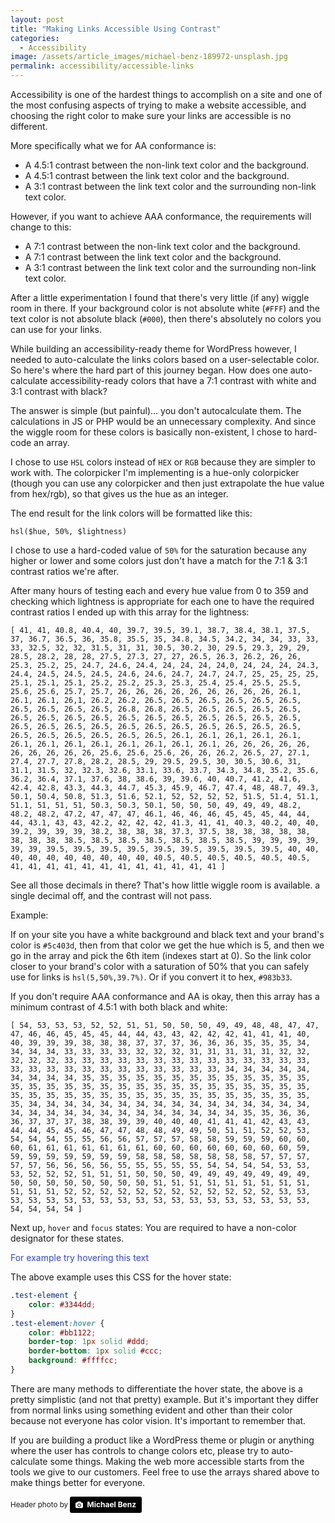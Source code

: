 ```yaml
---
layout: post
title: "Making Links Accessible Using Contrast"
categories:
  - Accessibility
image: /assets/article_images/michael-benz-189972-unsplash.jpg
permalink: accessibility/accessible-links
---
```


Accessibility is one of the hardest things to accomplish on a site and one of the most confusing aspects of trying to make a website accessible, and choosing the right color to make sure your links are accessible is no different.

More specifically what we for AA conformance is:

* A 4.5:1 contrast between the non-link text color and the background.
* A 4.5:1 contrast between the link text color and the background.
* A 3:1 contrast between the link text color and the surrounding non-link text color.

However, if you want to achieve AAA conformance, the requirements will change to this:

* A 7:1 contrast between the non-link text color and the background.
* A 7:1 contrast between the link text color and the background.
* A 3:1 contrast between the link text color and the surrounding non-link text color.

After a little experimentation I found that there's very little (if any) wiggle room in there. If your background color is not absolute white (`#FFF`) and the text color is not absolute black (`#000`), then there's absolutely no colors you can use for your links.

While building an accessibility-ready theme for WordPress however, I needed to auto-calculate the links colors based on a user-selectable color. So here's where the hard part of this journey began. How does one auto-calculate accessibility-ready colors that have a 7:1 contrast with white and 3:1 contrast with black?

The answer is simple (but painful)... you don't autocalculate them. The calculations in JS or PHP would be an unnecessary complexity. And since the wiggle room for these colors is basically non-existent, I chose to hard-code an array.

I chose to use `HSL` colors instead of `HEX` or `RGB` because they are simpler to work with. The colorpicker I'm implementing is a hue-only colorpicker (though you can use any colorpicker and then just extrapolate the hue value from hex/rgb), so that gives us the hue as an integer.

The end result for the link colors will be formatted like this:

```
hsl($hue, 50%, $lightness)
```

I chose to use a hard-coded value of `50%` for the saturation because any higher or lower and some colors just don't have a match for the 7:1 & 3:1 contrast ratios we're after.

After many hours of testing each and every hue value from 0 to 359 and checking which lightness is appropriate for each one to have the required contrast ratios I ended up with this array for the lightness:

```
[ 41, 41, 40.8, 40.4, 40, 39.7, 39.5, 39.1, 38.7, 38.4, 38.1, 37.5, 37, 36.7, 36.5, 36, 35.8, 35.5, 35, 34.8, 34.5, 34.2, 34, 34, 33, 33, 33, 32.5, 32, 32, 31.5, 31, 31, 30.5, 30.2, 30, 29.5, 29.3, 29, 29, 28.5, 28.2, 28, 28, 27.5, 27.3, 27, 27, 26.5, 26.3, 26.2, 26, 26, 25.3, 25.2, 25, 24.7, 24.6, 24.4, 24, 24, 24, 24,0, 24, 24, 24, 24.3, 24.4, 24.5, 24.5, 24.5, 24.6, 24.6, 24.7, 24.7, 24.7, 25, 25, 25, 25, 25.1, 25.1, 25.1, 25.2, 25.2, 25.3, 25.3, 25.4, 25.4, 25.5, 25.5, 25.6, 25.6, 25.7, 25.7, 26, 26, 26, 26, 26, 26, 26, 26, 26, 26.1, 26.1, 26.1, 26,1, 26.2, 26.2, 26.5, 26.5, 26.5, 26.5, 26.5, 26.5, 26.5, 26.5, 26.5, 26.5, 26.8, 26.8, 26.5, 26.5, 26.5, 26.5, 26.5, 26.5, 26.5, 26.5, 26.5, 26.5, 26.5, 26.5, 26.5, 26.5, 26.5, 26.5, 26.5, 26.5, 26.5, 26.5, 26.5, 26.5, 26.5, 26.5, 26.5, 26.5, 26.5, 26.5, 26.5, 26.5, 26.5, 26.5, 26.5, 26.1, 26.1, 26,1, 26.1, 26.1, 26.1, 26.1, 26.1, 26.1, 26.1, 26.1, 26.1, 26.1, 26, 26, 26, 26, 26, 26, 26, 26, 26, 26, 25.6, 25.6, 25.6, 26, 26, 26.2, 26.5, 27, 27.1, 27.4, 27.7, 27.8, 28.2, 28.5, 29, 29.5, 29.5, 30, 30.5, 30.6, 31, 31.1, 31.5, 32, 32.3, 32.6, 33.1, 33.6, 33.7, 34.3, 34.8, 35.2, 35.6, 36.2, 36.4, 37.1, 37.6, 38, 38.6, 39, 39.6, 40, 40.7, 41.2, 41.6, 42.4, 42.8, 43.3, 44.3, 44.7, 45.3, 45.9, 46.7, 47.4, 48, 48.7, 49.3, 50.1, 50.4, 50.8, 51.3, 51.6, 52.1, 52, 52, 52, 52, 51.5, 51.4, 51.1, 51.1, 51, 51, 51, 50.3, 50.3, 50.1, 50, 50, 50, 49, 49, 49, 48.2, 48.2, 48.2, 47.2, 47, 47, 47, 46.1, 46, 46, 46, 45, 45, 45, 44, 44, 44, 43.1, 43, 43, 42.2, 42, 42, 42, 41.3, 41, 41, 40.3, 40.2, 40, 40, 39.2, 39, 39, 39, 38.2, 38, 38, 38, 37.3, 37.5, 38, 38, 38, 38, 38, 38, 38, 38, 38.5, 38.5, 38.5, 38.5, 38.5, 38.5, 38.5, 39, 39, 39, 39, 39, 39, 39.5, 39.5, 39.5, 39.5, 39.5, 39.5, 39.5, 39.5, 39.5, 40, 40, 40, 40, 40, 40, 40, 40, 40, 40, 40.5, 40.5, 40.5, 40.5, 40.5, 40.5, 41, 41, 41, 41, 41, 41, 41, 41, 41, 41, 41, 41 ]
```

See all those decimals in there? That's how little wiggle room is available. a single decimal off, and the contrast will not pass.

Example:

If on your site you have a white background and black text and your brand's color is `#5c403d`, then from that color we get the hue which is 5, and then we go in the array and pick the 6th item (indexes start at 0).
So the link color closer to your brand's color with a saturation of 50% that you can safely use for links is `hsl(5,50%,39.7%)`. Or if you convert it to hex, `#983b33`.

If you don't require AAA conformance and AA is okay, then this array has a minimum contrast of 4.5:1 with both black and white:

```
[ 54, 53, 53, 53, 52, 52, 51, 51, 50, 50, 50, 49, 49, 48, 48, 47, 47, 47, 46, 46, 45, 45, 45, 44, 44, 43, 43, 42, 42, 42, 41, 41, 41, 40, 40, 39, 39, 39, 38, 38, 38, 37, 37, 37, 36, 36, 36, 35, 35, 35, 34, 34, 34, 34, 33, 33, 33, 33, 32, 32, 32, 31, 31, 31, 31, 31, 32, 32, 32, 32, 32, 33, 33, 33, 33, 33, 33, 33, 33, 33, 33, 33, 33, 33, 33, 33, 33, 33, 33, 33, 33, 33, 33, 33, 33, 33, 33, 34, 34, 34, 34, 34, 34, 34, 34, 34, 35, 35, 35, 35, 35, 35, 35, 35, 35, 35, 35, 35, 35, 35, 35, 35, 35, 35, 35, 35, 35, 35, 35, 35, 35, 35, 35, 35, 35, 35, 35, 35, 35, 35, 35, 35, 35, 35, 35, 35, 35, 35, 35, 35, 35, 35, 35, 35, 34, 34, 34, 34, 34, 34, 34, 34, 34, 34, 34, 34, 34, 34, 34, 34, 34, 34, 34, 34, 34, 34, 34, 34, 34, 34, 34, 34, 34, 35, 35, 36, 36, 36, 37, 37, 37, 38, 38, 39, 39, 40, 40, 40, 41, 41, 41, 42, 43, 43, 44, 44, 45, 45, 46, 47, 47, 48, 48, 49, 49, 50, 51, 51, 52, 52, 53, 54, 54, 54, 55, 55, 56, 56, 57, 57, 57, 58, 58, 59, 59, 59, 60, 60, 60, 61, 61, 61, 61, 61, 61, 61, 60, 60, 60, 60, 60, 60, 60, 60, 59, 59, 59, 59, 59, 59, 59, 59, 58, 58, 58, 58, 58, 58, 58, 57, 57, 57, 57, 57, 56, 56, 56, 56, 55, 55, 55, 55, 55, 54, 54, 54, 54, 53, 53, 53, 52, 52, 52, 51, 51, 51, 50, 50, 50, 49, 49, 49, 49, 49, 49, 49, 50, 50, 50, 50, 50, 50, 50, 50, 51, 51, 51, 51, 51, 51, 51, 51, 51, 51, 51, 51, 52, 52, 52, 52, 52, 52, 52, 52, 52, 52, 52, 52, 53, 53, 53, 53, 53, 53, 53, 53, 53, 53, 53, 53, 53, 53, 53, 53, 53, 53, 53, 54, 54, 54, 54 ]
```

Next up, `hover` and `focus` states: You are required to have a non-color designator for these states.

<span class="test-element">For example try hovering this text</span>
<style>.test-element{color:#3344dd;}.test-element:hover {color:#bb1122;border-top: 1px solid #ddd;border-bottom: 1px solid #ccc;background: #ffffcc;}</style>

The above example uses this CSS for the hover state:


```css
.test-element {
    color: #3344dd;
}
.test-element:hover {
    color: #bb1122;
    border-top: 1px solid #ddd;
    border-bottom: 1px solid #ccc;
    background: #ffffcc;
}
```

There are many methods to differentiate the hover state, the above is a pretty simplistic (and not that pretty) example. But it's important they differ from normal links using something evident and other than their color because not everyone has color vision. It's important to remember that.

If you are building a product like a WordPress theme or plugin or anything where the user has controls to change colors etc, please try to auto-calculate some things. Making the web more accessible starts from the tools we give to our customers. Feel free to use the arrays shared above to make things better for everyone.

<small>Header photo by <a style="background-color:black;color:white;text-decoration:none;padding:4px 6px;font-family:-apple-system, BlinkMacSystemFont, &quot;San Francisco&quot;, &quot;Helvetica Neue&quot;, Helvetica, Ubuntu, Roboto, Noto, &quot;Segoe UI&quot;, Arial, sans-serif;font-size:12px;font-weight:bold;line-height:1.2;display:inline-block;border-radius:3px;" href="https://unsplash.com/@michaelbenz?utm_medium=referral&amp;utm_campaign=photographer-credit&amp;utm_content=creditBadge" target="_blank" rel="noopener noreferrer" title="Download free do whatever you want high-resolution photos from Michael Benz"><span style="display:inline-block;padding:2px 3px;"><svg xmlns="http://www.w3.org/2000/svg" style="height:12px;width:auto;position:relative;vertical-align:middle;top:-1px;fill:white;" viewBox="0 0 32 32"><title>unsplash-logo</title><path d="M20.8 18.1c0 2.7-2.2 4.8-4.8 4.8s-4.8-2.1-4.8-4.8c0-2.7 2.2-4.8 4.8-4.8 2.7.1 4.8 2.2 4.8 4.8zm11.2-7.4v14.9c0 2.3-1.9 4.3-4.3 4.3h-23.4c-2.4 0-4.3-1.9-4.3-4.3v-15c0-2.3 1.9-4.3 4.3-4.3h3.7l.8-2.3c.4-1.1 1.7-2 2.9-2h8.6c1.2 0 2.5.9 2.9 2l.8 2.4h3.7c2.4 0 4.3 1.9 4.3 4.3zm-8.6 7.5c0-4.1-3.3-7.5-7.5-7.5-4.1 0-7.5 3.4-7.5 7.5s3.3 7.5 7.5 7.5c4.2-.1 7.5-3.4 7.5-7.5z"></path></svg></span><span style="display:inline-block;padding:2px 3px;">Michael Benz</span></a></small>